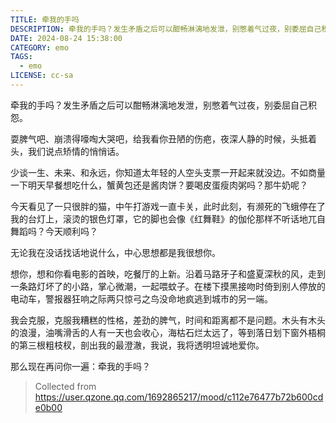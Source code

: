 ```yaml
---
TITLE: 牵我的手吗
DESCRIPTION: 牵我的手吗？发生矛盾之后可以酣畅淋漓地发泄，别憋着气过夜，别委屈自己积怨。
DATE: 2024-08-24 15:38:00
CATEGORY: emo
TAGS:
  - emo
LICENSE: cc-sa
---
```


牵我的手吗？发生矛盾之后可以酣畅淋漓地发泄，别憋着气过夜，别委屈自己积怨。

耍脾气吧、崩溃得嚎啕大哭吧，给我看你丑陋的伤疤，夜深人静的时候，头抵着头，我们说点矫情的悄悄话。

少谈一生、未来、和永远，你知道太年轻的人空头支票一开起来就没边。不如商量一下明天早餐想吃什么，蟹黄包还是酱肉饼？要喝皮蛋瘦肉粥吗？那牛奶呢？

今天看见了一只很胖的猫，中午打游戏一直卡关，此时此刻，有濒死的飞蛾停在了我的台灯上，滚烫的银色灯罩，它的脚也会像《红舞鞋》的伽伦那样不听话地兀自舞蹈吗？今天顺利吗？

无论我在没话找话地说什么，中心思想都是我很想你。

想你，想和你看电影的首映，吃餐厅的上新。沿着马路牙子和盛夏深秋的风，走到一条路灯坏了的小路，掌心微潮，一起喂蚊子。在楼下摸黑接吻时倚到别人停放的电动车，警报器狂响之际两只惊弓之鸟没命地疯逃到城市的另一端。

我会克服，克服我糟糕的性格，差劲的脾气，时间和距离都不是问题。木头有木头的浪漫，油嘴滑舌的人有一天也会收心，海枯石烂太远了，等到落日划下窗外梧桐的第三根粗枝杈，剖出我的最澄澈，我说，我将透明坦诚地爱你。

那么现在再问你一遍：牵我的手吗？

> Collected from https://user.qzone.qq.com/1692865217/mood/c112e76477b72b600cde0b00